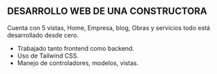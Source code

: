 
## DESARROLLO WEB DE UNA CONSTRUCTORA 

Cuenta con 5 vistas, Home, Empresa, blog, Obras y servicios todo está desarrollado desde cero.

- Trabajado tanto frontend como backend.
- Uso de Tailwind CSS.
- Manejo de controladores, modelos, vistas.

